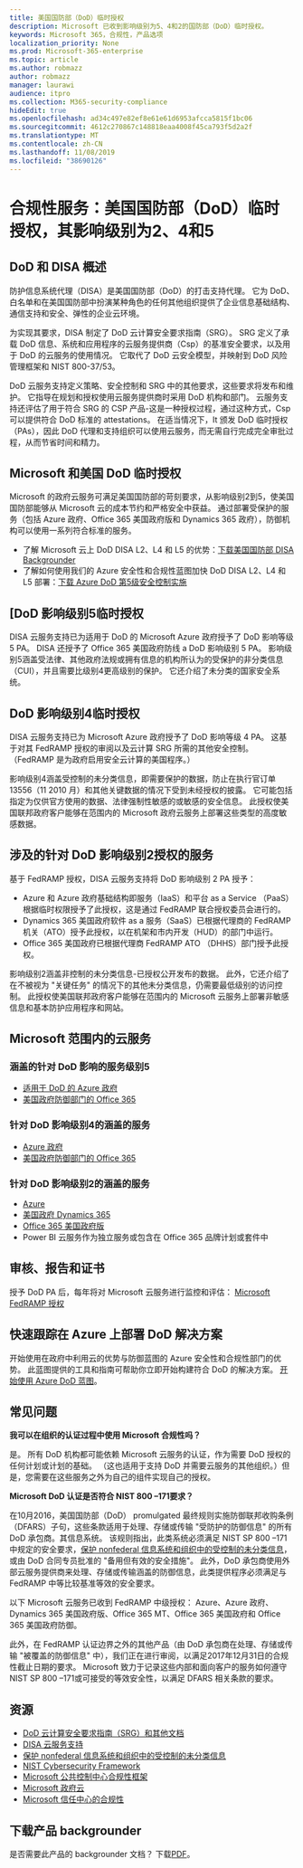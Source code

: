 ```yaml
---
title: 美国国防部（DoD）临时授权
description: Microsoft 已收到影响级别为5、4和2的国防部（DoD）临时授权。
keywords: Microsoft 365，合规性，产品选项
localization_priority: None
ms.prod: Microsoft-365-enterprise
ms.topic: article
ms.author: robmazz
author: robmazz
manager: laurawi
audience: itpro
ms.collection: M365-security-compliance
hideEdit: true
ms.openlocfilehash: ad34c497e82ef8e61e61d6953afcca5815f1bc06
ms.sourcegitcommit: 4612c270867c148818eaa4008f45ca793f5d2a2f
ms.translationtype: MT
ms.contentlocale: zh-CN
ms.lasthandoff: 11/08/2019
ms.locfileid: "38690126"
---
```

# <a name="compliance-offering-us-department-of-defense-dod-provisional-authorization-at-impact-levels-2-4-and-5"></a>合规性服务：美国国防部（DoD）临时授权，其影响级别为2、4和5

## <a name="dod-and-disa-overview"></a>DoD 和 DISA 概述

防护信息系统代理（DISA）是美国国防部（DoD）的打击支持代理。 它为 DoD、白名单和在美国国防部中扮演某种角色的任何其他组织提供了企业信息基础结构、通信支持和安全、弹性的企业云环境。

为实现其要求，DISA 制定了 DoD 云计算安全要求指南（SRG）。 SRG 定义了承载 DoD 信息、系统和应用程序的云服务提供商（Csp）的基准安全要求，以及用于 DoD 的云服务的使用情况。 它取代了 DoD 云安全模型，并映射到 DoD 风险管理框架和 NIST 800-37/53。

DoD 云服务支持定义策略、安全控制和 SRG 中的其他要求，这些要求将发布和维护。 它指导在规划和授权使用云服务提供商时采用 DoD 机构和部门。 云服务支持还评估了用于符合 SRG 的 CSP 产品-这是一种授权过程，通过这种方式，Csp 可以提供符合 DoD 标准的 attestations。 在适当情况下，It 颁发 DoD 临时授权（PAs），因此 DoD 代理和支持组织可以使用云服务，而无需自行完成完全审批过程，从而节省时间和精力。

## <a name="microsoft-and-us-dod-provisional-authorization"></a>Microsoft 和美国 DoD 临时授权

Microsoft 的政府云服务可满足美国国防部的苛刻要求，从影响级别2到5，使美国国防部能够从 Microsoft 云的成本节约和严格安全中获益。 通过部署受保护的服务（包括 Azure 政府、Office 365 美国政府版和 Dynamics 365 政府），防御机构可以使用一系列符合标准的服务。

- 了解 Microsoft 云上 DoD DISA L2、L4 和 L5 的优势：[下载美国国防部 DISA Backgrounder](https://aka.ms/disa-backgrounder)
- 了解如何使用我们的 Azure 安全性和合规性蓝图加快 DoD DISA L2、L4 和 L5 部署：[下载 Azure DoD 第5级安全控制实施](https://servicetrust.microsoft.com/ViewPage/Blueprint?command=Download&downloadType=Document&downloadId=e391da04-ae17-472c-9634-959c5ce6ba92&docTab=fc060920-cdb8-11e7-bacf-0bf52b09d912_DoD%20Blueprint)

## <a name="dod-impact-level-5-provisional-authorization"></a>[DoD 影响级别5临时授权

DISA 云服务支持已为适用于 DoD 的 Microsoft Azure 政府授予了 DoD 影响等级 5 PA。 DISA 还授予了 Office 365 美国政府防线 a DoD 影响级别 5 PA。 影响级别5涵盖受法律、其他政府法规或拥有信息的机构所认为的受保护的非分类信息（CUI），并且需要比级别4更高级别的保护。 它还介绍了未分类的国家安全系统。

## <a name="dod-impact-level-4-provisional-authorization"></a>DoD 影响级别4临时授权

DISA 云服务支持已为 Microsoft Azure 政府授予了 DoD 影响等级 4 PA。 这基于对其 FedRAMP 授权的审阅以及云计算 SRG 所需的其他安全控制。 （FedRAMP 是为政府启用安全云计算的美国程序。）

影响级别4涵盖受控制的未分类信息，即需要保护的数据，防止在执行官订单13556（11 2010 月）和其他关键数据的情况下受到未经授权的披露。 它可能包括指定为仅供官方使用的数据、法律强制性敏感的或敏感的安全信息。 此授权使美国联邦政府客户能够在范围内的 Microsoft 政府云服务上部署这些类型的高度敏感数据。

## <a name="covered-services-for-dod-impact-level-2-authorization"></a>涉及的针对 DoD 影响级别2授权的服务

基于 FedRAMP 授权，DISA 云服务支持将 DoD 影响级别 2 PA 授予：

- Azure 和 Azure 政府基础结构即服务（IaaS）和平台 as a Service （PaaS）根据临时权限授予了此授权，这是通过 FedRAMP 联合授权委员会进行的。
- Dynamics 365 美国政府软件 as a 服务（SaaS）已根据代理商的 FedRAMP 机关（ATO）授予此授权，以在机架和市内开发（HUD）的部门中运行。
- Office 365 美国政府已根据代理商 FedRAMP ATO （DHHS）部门授予此授权。

影响级别2涵盖非控制的未分类信息-已授权公开发布的数据。 此外，它还介绍了在不被视为 "关键任务" 的情况下的其他未分类信息，仍需要最低级别的访问控制。 此授权使美国联邦政府客户能够在范围内的 Microsoft 云服务上部署非敏感信息和基本防护应用程序和网站。

## <a name="microsoft-in-scope-cloud-services"></a>Microsoft 范围内的云服务

### <a name="covered-services-for-dod-impact-level-5"></a>涵盖的针对 DoD 影响的服务级别5

- [适用于 DoD 的 Azure 政府](https://aka.ms/AzureCompliance)
- [美国政府防御部门的 Office 365](https://go.microsoft.com/fwlink/p/?LinkID=2077751)

### <a name="covered-services-for-dod-impact-level-4"></a>针对 DoD 影响级别4的涵盖的服务

- [Azure 政府](https://aka.ms/AzureCompliance)
- [美国政府防御部门的 Office 365](https://go.microsoft.com/fwlink/p/?LinkID=2077751)

### <a name="covered-services-for-dod-impact-level-2"></a>针对 DoD 影响级别2的涵盖的服务

- [Azure](https://aka.ms/AzureCompliance)
- [美国政府 Dynamics 365](https://aka.ms/d365-compliance-list)
- [Office 365 美国政府版](https://aka.ms/o365-compliance-framework)
- Power BI 云服务作为独立服务或包含在 Office 365 品牌计划或套件中

## <a name="audits-reports-and-certificates"></a>审核、报告和证书

授予 DoD PA 后，每年将对 Microsoft 云服务进行监控和评估： [Microsoft FedRAMP 授权](https://marketplace.fedramp.gov/#/products?sort=productName&productNameSearch=microsoft)

## <a name="fast-track-your-deployment-of-dod-solutions-on-azure"></a>快速跟踪在 Azure 上部署 DoD 解决方案

开始使用在政府中利用云的优势与防御蓝图的 Azure 安全性和合规性部门的优势。 此蓝图提供的工具和指南可帮助你立即开始构建符合 DoD 的解决方案。 [开始使用 Azure DoD 蓝图](https://aka.ms/Azure-Blueprint-DoD-NIST)。

## <a name="frequently-asked-questions"></a>常见问题

**我可以在组织的认证过程中使用 Microsoft 合规性吗？**

是。 所有 DoD 机构都可能依赖 Microsoft 云服务的认证，作为需要 DoD 授权的任何计划或计划的基础。 （这也适用于支持 DoD 并需要云服务的其他组织。）但是，您需要在这些服务之外为自己的组件实现自己的授权。

**Microsoft DoD 认证是否符合 NIST 800 –171要求？**

在10月2016，美国国防部（DoD） promulgated 最终规则实施防御联邦收购条例（DFARS）子句，这些条款适用于处理、存储或传输 "受防护的防御信息" 的所有 DoD 承包商。其信息系统。 该规则指出，此类系统必须满足 NIST SP 800 –171中规定的安全要求，[保护 nonfederal 信息系统和组织中的受控制的未分类信息](https://nvlpubs.nist.gov/nistpubs/SpecialPublications/NIST.SP.800-171.pdf)，或由 DoD 合同专员批准的 "备用但有效的安全措施"。 此外，DoD 承包商使用外部云服务提供商来处理、存储或传输涵盖的防御信息，此类提供程序必须满足与 FedRAMP 中等比较基准等效的安全要求。

以下 Microsoft 云服务已收到 FedRAMP 中级授权： Azure、Azure 政府、Dynamics 365 美国政府版、Office 365 MT、Office 365 美国政府和 Office 365 美国政府防御。

此外，在 FedRAMP 认证边界之外的其他产品（由 DoD 承包商在处理、存储或传输 "被覆盖的防御信息" 中），我们正在进行审阅，以满足2017年12月31日的合规性截止日期的要求。 Microsoft 致力于记录这些内部和面向客户的服务如何遵守 NIST SP 800 –171或可接受的等效安全性，以满足 DFARS 相关条款的要求。

## <a name="resources"></a>资源

- [DoD 云计算安全要求指南（SRG）和其他文档](https://public.cyber.mil/dccs/dccs-documents/)
- [DISA 云服务支持](http://www.disa.mil/Computing/Cloud-Services/Cloud-Support)
- [保护 nonfederal 信息系统和组织中的受控制的未分类信息](https://nvlpubs.nist.gov/nistpubs/SpecialPublications/NIST.SP.800-171.pdf)
- [NIST Cybersecurity Framework](https://www.nist.gov/cyberframework)
- [Microsoft 公共控制中心合规性框架](https://www.microsoft.com/trustcenter/common-controls-hub)
- [Microsoft 政府云](https://go.microsoft.com/fwlink/p/?linkid=2087246)
- [Microsoft 信任中心的合规性](https://www.microsoft.com/trust-center/compliance/compliance-overview)

## <a name="download-the-offering-backgrounder"></a>下载产品 backgrounder

是否需要此产品的 backgrounder 文档？ 下载[PDF](https://download.microsoft.com/download/5/0/C/50C2C028-3048-49BC-B820-D83C76BF2E52/DISA_Compliance_Backgrounder.pdf)。
